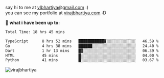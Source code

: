 say hi to me at [vlbhartiya@gmail.com](mailto:vlbhartiya@gmail.com) :)<br/>
you can see my portfolio at [virajbhartiya.com](https://virajbhartiya.com) :D<br/>


🚀 **what i have been up to:**

<!--START_SECTION:waka-->

```txt
Total Time: 18 hrs 45 mins

TypeScript      8 hrs 52 mins   ███████████▓░░░░░░░░░░░░░   46.59 %
Go              4 hrs 38 mins   ██████░░░░░░░░░░░░░░░░░░░   24.40 %
Dart            1 hr 13 mins    █▓░░░░░░░░░░░░░░░░░░░░░░░   06.39 %
HTML            45 mins         █░░░░░░░░░░░░░░░░░░░░░░░░   04.00 %
Python          41 mins         █░░░░░░░░░░░░░░░░░░░░░░░░   03.67 %
```

<!--END_SECTION:waka-->

<p align="left"> <img src="https://komarev.com/ghpvc/?username=virajbhartiya&color=blue" alt="virajbhartiya" /> </p>
